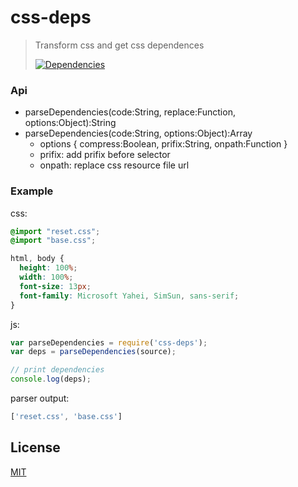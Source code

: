 # css-deps

>Transform css and get css dependences
>
>[![Dependencies][david-image]][david-url]

### Api
* parseDependencies(code:String, replace:Function, options:Object):String
* parseDependencies(code:String, options:Object):Array
  * options { compress:Boolean, prifix:String, onpath:Function }
  * prifix: add prifix before selector
  * onpath: replace css resource file url

### Example
css:
```css
@import "reset.css";
@import "base.css";

html, body {
  height: 100%;
  width: 100%;
  font-size: 13px;
  font-family: Microsoft Yahei, SimSun, sans-serif;
}
```

js:
```js
var parseDependencies = require('css-deps');
var deps = parseDependencies(source);

// print dependencies
console.log(deps);
```

parser output:
```js
['reset.css', 'base.css']
```

## License

[MIT](LICENSE)

[david-image]: http://img.shields.io/david/nuintun/css-deps.svg?style=flat-square
[david-url]: https://david-dm.org/nuintun/css-deps
